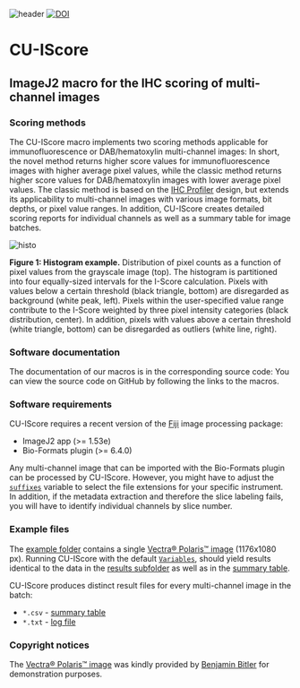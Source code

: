 ![header](https://user-images.githubusercontent.com/19319377/116955473-e20f9d00-ac4f-11eb-91fc-56399caedeb4.png)
[![DOI](https://zenodo.org/badge/DOI/10.5281/zenodo.4599591.svg)](https://doi.org/10.5281/zenodo.4599591)
# CU-IScore
## ImageJ2 macro for the IHC scoring of multi-channel images

### Scoring methods
The CU-IScore macro implements two scoring methods applicable for immunofluorescence or DAB/hematoxylin multi-channel images: In short, the novel method returns higher score values for immunofluorescence images with higher average pixel values, while the classic method returns higher score values for DAB/hematoxylin images with lower average pixel values. The classic method is based on the [IHC Profiler](https://doi.org/10.1371/journal.pone.0096801) design, but extends its applicability to multi-channel images with various image formats, bit depths, or pixel value ranges. In addition, CU-IScore creates detailed scoring reports for individual channels as well as a summary table for image batches.

![histo](https://user-images.githubusercontent.com/19319377/116958138-d4114a80-ac56-11eb-896b-89e4d8bb0a12.png)

**Figure 1: Histogram example.** Distribution of pixel counts as a function of pixel values from the grayscale image (top). The histogram is partitioned into four equally-sized intervals for the I-Score calculation. Pixels with values below a certain threshold (black triangle, bottom) are disregarded as background (white peak, left). Pixels within the user-specified value range contribute to the I-Score weighted by three pixel intensity categories (black distribution, center). In addition, pixels with values above a certain threshold (white triangle, bottom) can be disregarded as outliers (white line, right).

### Software documentation
The documentation of our macros is in the corresponding source code: You can view the source code on GitHub by following the links to the macros.

### Software requirements
CU-IScore requires a recent version of the [Fiji](https://fiji.sc/) image processing package:
* ImageJ2 app (>= 1.53e)
* Bio-Formats plugin (>= 6.4.0)

Any multi-channel image that can be imported with the Bio-Formats plugin can be processed by CU-IScore. However, you might have to adjust the [`suffixes`](https://github.com/christianrickert/CU-IScore/blob/44a05ef2cfef58cbf6988ee03a8dbb64a2206076/CU-IScore.ijm#L81) variable to select the file extensions for your specific instrument. In addition, if the metadata extraction and therefore the slice labeling fails, you will have to identify individual channels by slice number.

### Example files
The [example folder](https://github.com/christianrickert/CU-IScore/tree/main/example) contains a single [Vectra® Polaris™ image](https://github.com/christianrickert/CU-IScore/blob/main/example/Polaris%20Pt%2012%20Point%2013.tif?raw=true) (1176x1080 px).
Running CU-IScore with the default [`Variables`](https://github.com/christianrickert/CU-IScore/blob/35f04fcf80ba537980315bac7216f839f54cc220/CU-IScore.ijm#L77), should yield results identical to the data in the [results subfolder](https://github.com/christianrickert/CU-IScore/tree/main/example/Polaris%20Pt%2012%20Point%2013) as well as in the [summary table](https://github.com/christianrickert/CU-IScore/blob/main/example/CU-IScore.csv).

CU-IScore produces distinct result files for every multi-channel image in the batch:
* `*.csv` - [summary table](https://github.com/christianrickert/CU-IScore/blob/main/example/CU-IScore.csv)
* `*.txt` - [log file](https://github.com/christianrickert/CU-IScore/blob/main/example/Polaris%20Pt%2012%20Point%2013/CU-IScore.txt)

### Copyright notices
The [Vectra® Polaris™ image](https://www.akoyabio.com/phenoptics/mantra-vectra-instruments/vectra-polaris/) was kindly provided by [Benjamin Bitler](https://medschool.cuanschutz.edu/ob-gyn/divisions/division-of-reproductive-sciences/our-faculty/benjamin-bitler-phd) for demonstration purposes.
